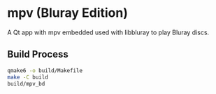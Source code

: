 # mpv (Bluray Edition)
A Qt app with mpv embedded used with libbluray to play Bluray discs.

## Build Process
```bash
qmake6 -o build/Makefile
make -C build
build/mpv_bd
```
